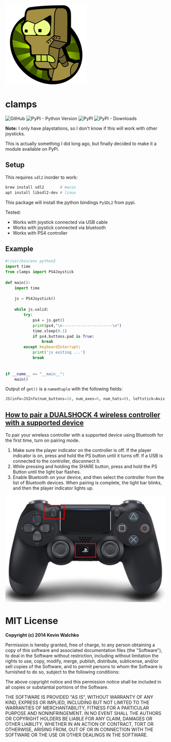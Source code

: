 
![](https://github.com/MomsFriendlyRobotCompany/clamps/blob/master/clamps.png?raw=true)

# clamps

![GitHub](https://img.shields.io/github/license/MomsFriendlyRobotCompany/clamps)
![PyPI - Python Version](https://img.shields.io/pypi/pyversions/clamps)
![PyPI](https://img.shields.io/pypi/v/clamps)
![PyPI - Downloads](https://img.shields.io/pypi/dm/clamps?color=aqua)

**Note:** I only have playstations, so I don't know if this will work with
other joysticks.

This is actually something I did long ago, but finally decided to make
it a module available on PyPi.

## Setup

This requires `sdl2` inorder to work:

```bash
brew install sdl2       # macos
apt install libsdl2-dev # linux
```

This package will install the python bindings `PySDL2` from pypi.

Tested:

- Works with joystick connected via USB cable
- Works with joystick connected via bluetooth
- Works with PS4 controller

## Example

```python
#!/usr/bin/env python3
import time
from clamps import PS4Joystick

def main():
    import time

    js = PS4Joystick()

    while js.valid:
        try:
            ps4 = js.get()
            print(ps4,"\n----------------------\n")
            time.sleep(0.1)
            if ps4.buttons.pad is True:
                break
        except KeyboardInterrupt:
            print('js exiting ...')
            break


if __name__ == "__main__":
    main()
```

Output of `get()` is a `namedtuple` with the following fields:

```python
JS(info=JSInfo(num_buttons=16, num_axes=6, num_hats=0), leftstick=Axis(x=-0.003936767578125, y=0.011749267578125), rightstick=Axis(x=-0.01177978515625, y=-0.050994873046875), triggers=Axis(x=0.0, y=0.0), buttons=PS4Buttons(x=False, circle=False, square=False, triangle=False, share=False, ps=False, options=False, L3=False, R3=False, L1=False, R1=False, dp_up=False, dp_down=False, dp_left=False, dp_right=False, pad=True))
```

## [How to pair a DUALSHOCK 4 wireless controller with a supported device][ref]

To pair your wireless controller with a supported device using Bluetooth for the first time, turn on pairing mode.

1. Make sure the player indicator on the controller is off.
If the player indicator is on, press and hold the PS button until it turns off. If a USB is connected to the controller, disconnect it.
1. While pressing and holding the SHARE button, press and hold the PS Button until the light bar flashes.
1. Enable Bluetooth on your device, and then select the controller from the list of Bluetooth devices. When pairing is complete, the light bar blinks, and then the player indicator lights up.


![](https://github.com/MomsFriendlyRobotCompany/clamps/blob/master/js.webp?raw=true)

[ref]: https://www.playstation.com/en-us/support/hardware/ps4-pair-dualshock-4-wireless-with-pc-or-mac/



# MIT License

**Copyright (c) 2014 Kevin Walchko**

Permission is hereby granted, free of charge, to any person obtaining a copy of this software and associated documentation files (the "Software"), to deal in the Software without restriction, including without limitation the rights to use, copy, modify, merge, publish, distribute, sublicense, and/or sell copies of the Software, and to permit persons to whom the Software is furnished to do so, subject to the following conditions:

The above copyright notice and this permission notice shall be included in all copies or substantial portions of the Software.

THE SOFTWARE IS PROVIDED "AS IS", WITHOUT WARRANTY OF ANY KIND, EXPRESS OR IMPLIED, INCLUDING BUT NOT LIMITED TO THE WARRANTIES OF MERCHANTABILITY, FITNESS FOR A PARTICULAR PURPOSE AND NONINFRINGEMENT. IN NO EVENT SHALL THE AUTHORS OR COPYRIGHT HOLDERS BE LIABLE FOR ANY CLAIM, DAMAGES OR OTHER LIABILITY, WHETHER IN AN ACTION OF CONTRACT, TORT OR OTHERWISE, ARISING FROM, OUT OF OR IN CONNECTION WITH THE SOFTWARE OR THE USE OR OTHER DEALINGS IN THE SOFTWARE.